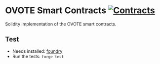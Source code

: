# OVOTE Smart Contracts [![Contracts](https://github.com/groupoidlabs/ovote/workflows/Contracts/badge.svg)](https://github.com/groupoidlabs/ovote/actions/workflows/contracts.yml?query=workflow%3AContracts)

Solidity implementation of the OVOTE smart contracts.

## Test
- Needs installed: [foundry](https://github.com/gakonst/foundry)
- Run the tests: `forge test`
